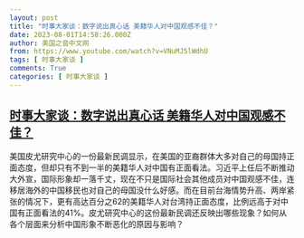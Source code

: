```yaml
---
layout: post
title: "时事大家谈：数字说出真心话 美籍华人对中国观感不佳？"
date: 2023-08-01T14:58:26.000Z
author: 美国之音中文网
from: https://www.youtube.com/watch?v=VNuMJ5lWdhU
tags: [ 时事大家谈 ]
comments: True
categories: [ 时事大家谈 ]
---
```

<!--1690901906000-->
[时事大家谈：数字说出真心话 美籍华人对中国观感不佳？](https://www.youtube.com/watch?v=VNuMJ5lWdhU)
------

<div>
美国皮尤研究中心的一份最新民调显示，在美国的亚裔群体大多对自己的母国持正面态度，但却只有不到一半的美籍华人对中国有正面看法。习近平上任后不断推动大外宣，国际形象却一落千丈，现在不只是国际社会其他成员对中国观感不佳，连移居海外的中国移民也对自己的母国没什么好感。而在目前台海情势升高、两岸紧张的情况下，更有高达百分之62的美籍华人对台湾持正面态度，比例远高于对中国有正面看法的41%。皮尤研究中心的这份最新民调还反映出哪些现象？如何从各个层面来分析中国形象不断恶化的原因与影响？
</div>

